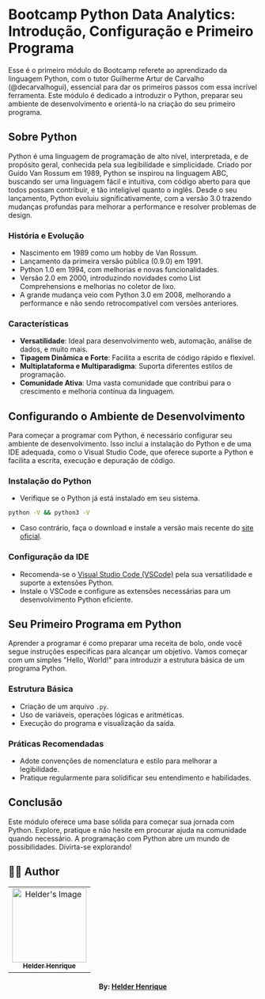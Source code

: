 # Bootcamp Python Data Analytics: Introdução, Configuração e Primeiro Programa

Esse é o primeiro módulo do Bootcamp referete ao aprendizado da linguagem Python, com o tutor Guilherme Artur de Carvalho (@decarvalhogui), essencial para dar os primeiros passos com essa incrível ferramenta. Este módulo é dedicado a introduzir o Python, preparar seu ambiente de desenvolvimento e orientá-lo na criação do seu primeiro programa.

## Sobre Python

Python é uma linguagem de programação de alto nível, interpretada, e de propósito geral, conhecida pela sua legibilidade e simplicidade. Criado por Guido Van Rossum em 1989, Python se inspirou na linguagem ABC, buscando ser uma linguagem fácil e intuitiva, com código aberto para que todos possam contribuir, e tão inteligível quanto o inglês. Desde o seu lançamento, Python evoluiu significativamente, com a versão 3.0 trazendo mudanças profundas para melhorar a performance e resolver problemas de design.

### História e Evolução

- Nascimento em 1989 como um hobby de Van Rossum.
- Lançamento da primeira versão pública (0.9.0) em 1991.
- Python 1.0 em 1994, com melhorias e novas funcionalidades.
- Versão 2.0 em 2000, introduzindo novidades como List Comprehensions e melhorias no coletor de lixo.
- A grande mudança veio com Python 3.0 em 2008, melhorando a performance e não sendo retrocompatível com versões anteriores.

### Características

- **Versatilidade**: Ideal para desenvolvimento web, automação, análise de dados, e muito mais.
- **Tipagem Dinâmica e Forte**: Facilita a escrita de código rápido e flexível.
- **Multiplataforma e Multiparadigma**: Suporta diferentes estilos de programação.
- **Comunidade Ativa**: Uma vasta comunidade que contribui para o crescimento e melhoria contínua da linguagem.

## Configurando o Ambiente de Desenvolvimento

Para começar a programar com Python, é necessário configurar seu ambiente de desenvolvimento. Isso inclui a instalação do Python e de uma IDE adequada, como o Visual Studio Code, que oferece suporte a Python e facilita a escrita, execução e depuração de código.

### Instalação do Python

- Verifique se o Python já está instalado em seu sistema.
```bash
python -V && python3 -V
```
- Caso contrário, faça o download e instale a versão mais recente do [site oficial](www.python.org).

### Configuração da IDE

- Recomenda-se o [Visual Studio Code (VSCode)](https://code.visualstudio.com/) pela sua versatilidade e suporte a extensões Python.
- Instale o VSCode e configure as extensões necessárias para um desenvolvimento Python eficiente.

## Seu Primeiro Programa em Python

Aprender a programar é como preparar uma receita de bolo, onde você segue instruções específicas para alcançar um objetivo. Vamos começar com um simples "Hello, World!" para introduzir a estrutura básica de um programa Python.

### Estrutura Básica

- Criação de um arquivo `.py`.
- Uso de variáveis, operações lógicas e aritméticas.
- Execução do programa e visualização da saída.

### Práticas Recomendadas

- Adote convenções de nomenclatura e estilo para melhorar a legibilidade.
- Pratique regularmente para solidificar seu entendimento e habilidades.

## Conclusão

Este módulo oferece uma base sólida para começar sua jornada com Python. Explore, pratique e não hesite em procurar ajuda na comunidade quando necessário. A programação com Python abre um mundo de possibilidades. Divirta-se explorando!

## 👨‍💻 Author

<table align="center">
    <tr>
        <td align="center">
            <a href="https://github.com/theHprogrammer">
                <img src="https://avatars.githubusercontent.com/u/79870881?v=4" width="150px;" alt="Helder's Image" />
                <br />
                <sub><b>Helder Henrique</b></sub>
            </a>
        </td>    
    </tr>
</table>
<h4 align="center">
   By: <a href="https://www.linkedin.com/in/theHprogrammer/" target="_blank"> Helder Henrique </a>
</h4>
